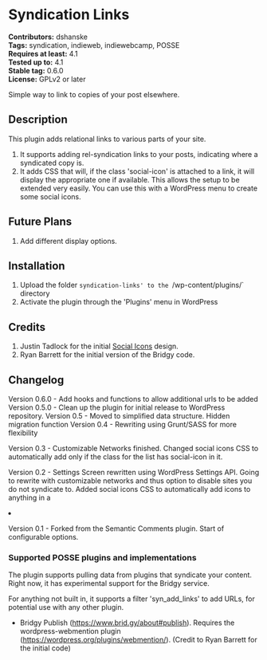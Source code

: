 # Syndication Links #
**Contributors:** dshanske  
**Tags:** syndication, indieweb, indiewebcamp, POSSE  
**Requires at least:** 4.1  
**Tested up to:** 4.1  
**Stable tag:** 0.6.0  
**License:** GPLv2 or later  

Simple way to link to copies of your post elsewhere.

## Description ##

This plugin adds relational links to various parts of your site.

1. It supports adding rel-syndication links to your posts, indicating where
a syndicated copy is.
2. It adds CSS that will, if the class 'social-icon' is attached to a link,
it will display the appropriate one if available. This allows the setup to be extended very easily. You can use this with a WordPress menu to create some social icons.

## Future Plans ##

1. Add different display options.

## Installation ##

1. Upload the folder `syndication-links' to the `/wp-content/plugins/` directory
2. Activate the plugin through the 'Plugins' menu in WordPress

## Credits ##

1. Justin Tadlock for the initial [Social Icons](http://justintadlock.com/archives/2013/08/14/social-nav-menus-part-2)
design.
2. Ryan Barrett for the initial version of the Bridgy code.

## Changelog ##

Version 0.6.0 - Add hooks and functions to allow additional urls to 
be added
Version 0.5.0 - Clean up the plugin for initial release to WordPress repository.
Version 0.5 - Moved to simplified data structure. Hidden migration function
Version 0.4 - Rewriting using Grunt/SASS for more flexibility

Version 0.3 - Customizable Networks finished. Changed social icons CSS to automatically add only if the class for the list has social-icon in it.

Version 0.2 - Settings Screen rewritten using WordPress Settings API. Going to rewrite with customizable networks and thus option to disable sites you do not syndicate to. Added social icons CSS to automatically add icons to anything in a <LI>

Version 0.1 - Forked from the Semantic Comments plugin. Start of configurable
options.

### Supported POSSE plugins and implementations ###

The plugin supports pulling data from plugins that syndicate your content.
Right now, it has experimental support for the Bridgy service.

For anything not built in, it supports a filter 'syn_add_links' to add URLs,
for potential use with any other plugin.


* Bridgy Publish (https://www.brid.gy/about#publish). Requires the
  wordpress-webmention plugin (https://wordpress.org/plugins/webmention/).
  (Credit to Ryan Barrett for the initial code)
